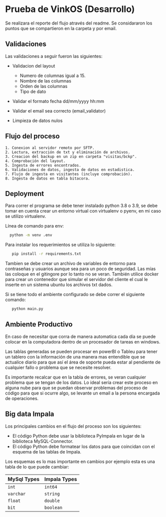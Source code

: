 
# Prueba de VinkOS (Desarrollo)

Se realizara el reporte del flujo através del readme. Se considararon los puntos que se compartieron en la carpeta y por email. 


## Validaciones
Las validaciones a seguir fueron las siguientes:
- Validacion del layout
    - Numero de columnas igual a 15.
    - Nombre de las columnas
    - Orden de las columnas
    - Tipo de dato

- Validar el formato fecha dd/mm/yyyy hh:mm
- Validar el email sea correcto (email_validator)
- Limpieza de datos nulos
## Flujo del proceso

    1. Conexion al servidor remoto por SFTP.
    2. Lectura, extracción de txt y eliminación de archivos.
    3. Creacion del backup en un zip en carpeta "visitas/bckp".
    4. Comprobación del layout.
    5. Ingesta de errores encontrados.
    6. Validaciones de datos, ingesta de datos en estadistica. 
    7. Flujo de ingesta en visitantes (incluye comprobación).
    8. Ingesta de datos en tabla bitacora. 
## Deployment

Para correr el programa se debe tener instalado python 3.8 o 3.9, se debe tomar en cuenta crear un entorno virtual con virtualenv o pyenv, en mi caso se utilizo virtualenv. 

Línea de comando para env:

```bash
  python -m venv .env
```

Para instalar los requerimientos se utiliza lo siguiente:
```bash
   pip install -r requirements.txt
```
Tambien se debe crear un archivo de variables de entorno para contraseñas y usuarios aunque sea para un poco de seguridad. Las mías las coloque en el gitingore por lo tanto no se veran. También utilice docker para crear un contenedor que simular el servidor del cliente el cual le inserte en un sistema ubuntu los archivos txt dados. 

Si se tiene todo el ambiente configurado se debe correr el siguiente comando: 

```bash
   python main.py
```
## Ambiente Productivo

En caso de necesitar que corra de manera automatica cada día se puede colocar en la computadora dentro de un procesador de tareas en windows. 

Las tablas generadas se pueden procesar en powerBI o Tableu para tener un tablero con la información de una manera mas entendible que se actualice diarío para que así el área de soporte pueda estar al pendiente de cualquier fallo o problema que se necesite resolver. 

Es importante recalcar que en la tabla de errores, se veran cualquier problema que se tengan de los datos. Lo ideal sería crear este proceso en alguna nube para que se puedan observar problemas del proceso de código para que si ocurre algo, se levante un email a la persona encargada de operaciones. 


## Big data Impala

Los principales cambios en el flujo del proceso son los siguientes:

- El código Python debe usar la biblioteca PyImpala en lugar de la biblioteca MySQL-Connector.
- El código Python debe formatear los datos para que coincidan con el esquema de las tablas de Impala.

Los esquemas es lo mas importante en cambios por ejemplo esta es una tabla de lo que puede cambiar:


| MySql Types | Impala Types    | 
| :-------- | :------- | 
| `int` | `int64` |
| `varchar` | `string` |
| `float` | `double` |
| `bit` | `boolean` |


